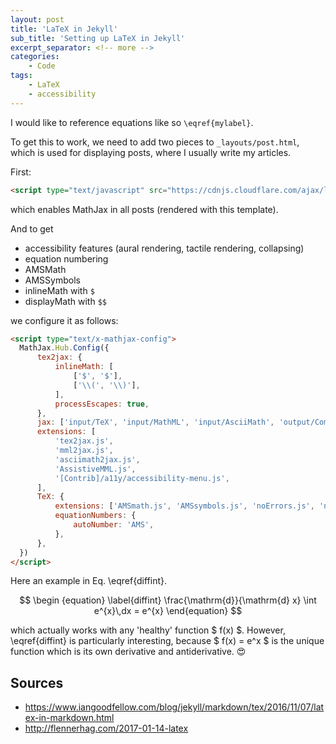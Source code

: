 ```yaml
---
layout: post
title: 'LaTeX in Jekyll'
sub_title: 'Setting up LaTeX in Jekyll'
excerpt_separator: <!-- more -->
categories:
    - Code
tags:
    - LaTeX
    - accessibility
---
```


I would like to reference equations like so `\eqref{mylabel}`.

<!-- more -->

To get this to work, we need to add two pieces to `_layouts/post.html`, which is used for displaying posts, where I usually write my articles.

First:

```html
<script type="text/javascript" src="https://cdnjs.cloudflare.com/ajax/libs/mathjax/2.7.0/MathJax.js?config=TeX-AMS_CHTML"></script>
```

which enables MathJax in all posts (rendered with this template).

And to get

- accessibility features (aural rendering, tactile rendering, collapsing)
- equation numbering
- AMSMath
- AMSSymbols
- inlineMath with `$`
- displayMath with `$$`

we configure it as follows:

```html
<script type="text/x-mathjax-config">
  MathJax.Hub.Config({
      tex2jax: {
          inlineMath: [
              ['$', '$'],
              ['\\(', '\\)'],
          ],
          processEscapes: true,
      },
      jax: ['input/TeX', 'input/MathML', 'input/AsciiMath', 'output/CommonHTML'],
      extensions: [
          'tex2jax.js',
          'mml2jax.js',
          'asciimath2jax.js',
          'AssistiveMML.js',
          '[Contrib]/a11y/accessibility-menu.js',
      ],
      TeX: {
          extensions: ['AMSmath.js', 'AMSsymbols.js', 'noErrors.js', 'noUndefined.js'],
          equationNumbers: {
              autoNumber: 'AMS',
          },
      },
  })
</script>
```

Here an example in Eq. \eqref{diffint}.

$$
\begin {equation} \label{diffint}
\frac{\mathrm{d}}{\mathrm{d} x} \int e^{x}\,dx = e^{x}
\end{equation}
$$

which actually works with any 'healthy' function $ f(x) $. However, \eqref{diffint} is particularly interesting, because $ f(x) = e^x $ is the unique function which is its own derivative and antiderivative. 😍

## Sources

- https://www.iangoodfellow.com/blog/jekyll/markdown/tex/2016/11/07/latex-in-markdown.html
- http://flennerhag.com/2017-01-14-latex
